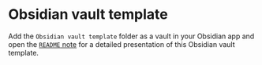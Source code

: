 # Obsidian vault template

Add the `Obsidian vault template` folder as a vault in your Obsidian app and open the [`README` note](Obsidian%20vault%20template/README.md) for a detailed presentation of this Obsidian vault template.
